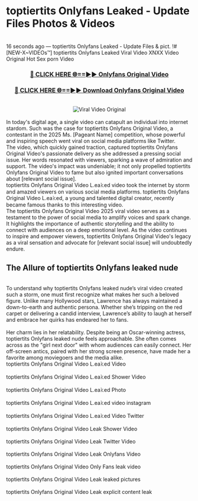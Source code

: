 # toptiertits Onlyfans Leaked - Update Files Photos & Videos 
<br>
16 seconds ago — toptiertits Onlyfans Leaked - Update Files & pict. !#[NEW-X~VIDEOs™] toptiertits Onlyfans Leaked Viral Video XNXX Video Original Hot Sex porn Video
<br>
<div align="center">
<h3><a href="http://freeplayer.one?title=toptiertits&ref=25OR" rel="nofollow">🔴 CLICK HERE 🌐==►► Onlyfans Original Video</a></h3>
<h3><a href="http://freeplayer.one?title=toptiertits&ref=25OR" rel="nofollow">🔴 CLICK HERE 🌐==►► Download Onlyfans Original Video</a></h3>
<br>
<a href="http://freeplayer.one?title=toptiertits&ref=25OR" rel="nofollow" data-target="animated-image.originalLink"><img src="https://i.ibb.co.com/xMMVF88/686577567.gif" alt="Viral Video Original" style="max-width: 100%; display: inline-block;" data-target="animated-image.originalImage"></a>
</div>
<br>
In today's digital age, a single video can catapult an individual into internet stardom. Such was the case for toptiertits Onlyfans Original Video, a contestant in the 2025 Ms. [Pageant Name] competition, whose powerful and inspiring speech went viral on social media platforms like Twitter.
<br>
The video, which quickly gained traction, captured toptiertits Onlyfans Original Video's passionate delivery as she addressed a pressing social issue. Her words resonated with viewers, sparking a wave of admiration and support. The video's impact was undeniable; it not only propelled toptiertits Onlyfans Original Video to fame but also ignited important conversations about [relevant social issue].
<br>
toptiertits Onlyfans Original Video L.ea𝚔ed video took the internet by storm and amazed viewers on various social media platforms. toptiertits Onlyfans Original Video L.ea𝚔ed, a young and talented digital creator, recently became famous thanks to this interesting video.
<br>
The toptiertits Onlyfans Original Video 2025 viral video serves as a testament to the power of social media to amplify voices and spark change. It highlights the importance of authentic storytelling and the ability to connect with audiences on a deep emotional level. As the video continues to inspire and empower viewers, toptiertits Onlyfans Original Video's legacy as a viral sensation and advocate for [relevant social issue] will undoubtedly endure.
<br>
<h2>The Allure of toptiertits Onlyfans leaked nude</h2>
<br>
To understand why toptiertits Onlyfans leaked nude’s viral video created such a storm, one must first recognize what makes her such a beloved figure. Unlike many Hollywood stars, Lawrence has always maintained a down-to-earth and authentic persona. Whether she’s tripping on the red carpet or delivering a candid interview, Lawrence’s ability to laugh at herself and embrace her quirks has endeared her to fans.
<br><br>
Her charm lies in her relatability. Despite being an Oscar-winning actress, toptiertits Onlyfans leaked nude feels approachable. She often comes across as the "girl next door" with whom audiences can easily connect. Her off-screen antics, paired with her strong screen presence, have made her a favorite among moviegoers and the media alike.
<br>
toptiertits Onlyfans Original Video L.ea𝚔ed Video
<br><br>
toptiertits Onlyfans Original Video L.ea𝚔ed Shower Video
<br><br>
toptiertits Onlyfans Original Video L.ea𝚔ed Photo
<br><br>
toptiertits Onlyfans Original Video L.ea𝚔ed video instagram
<br><br>
toptiertits Onlyfans Original Video L.ea𝚔ed Video Twitter
<br><br>
toptiertits Onlyfans Original Video Leak Shower Video
<br><br>
toptiertits Onlyfans Original Video Leak Twitter Video
<br><br>
toptiertits Onlyfans Original Video Leak Onlyfans Video
<br><br>
toptiertits Onlyfans Original Video Only Fans leak video
<br><br>
toptiertits Onlyfans Original Video Leak leaked pictures
<br><br>
toptiertits Onlyfans Original Video Leak explicit content leak